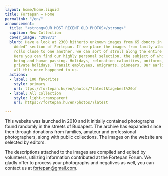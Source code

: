 ```yaml
---
layout: home/home.liquid
title: Fortepan — Home
permalink: "/en/"
announcement:
  title: "<strong>OUR MOST RECENT OLD PHOTOS</strong>"
  caption: New Collection
  cover_image: "209871"
  blurb: Have a look at 2300 hitherto unknown images from 65 donors in the “Newly
    Added” section of Fortepan. If we place the images from family albums and negative
    rolls close to one another, we can sort of stroll along the entire 20th century.
    Here you can find our highly personal selection, the subject of which is human
    being and human passing. Holidays, relocation calamities, uniforms, public and
    private holidays. Transit employees, emigrants, pioneers. Our earlier selves –
    all this once happened to us.
  actions:
  - label: 100 favorites
    style: primary
    url: ttps://fortepan.hu/en/photos/?latest&tag=best%20of
  - label: All Collection
    style: light-transparent
    url: https://fortepan.hu/en/photos/?latest

---
```

This website was launched in 2010 and it initially contained photographs found randomly in the streets of Budapest. The archive has expanded since then through donations from families, amateur and professional photographers, along with public collections. The images on the website are selected by editors.

The descriptions attached to the images are compiled and edited by volunteers, utilizing information contributed at the Fortepan Forum. We gladly offer to process your photographs and negatives as well, you can contact us at [fortepan@gmail.com](mailto:fortepan@gmail.com).